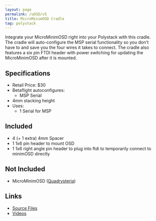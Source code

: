 ```yaml
---
layout: page
permalink: /uOSD/v5
title: MicroMinimOSD Cradle
tag: polystack
---
```


Integrate your MicroMinimOSD right into your Polystack with this cradle. The cradle will auto-configure the MSP serial functionality so you don't have to and save you the four wires it takes to connect. The cradle also features a six pin FTDI header with power switching for updating the MicroMinimOSD after it is mounted.

## Specifications

* Retail Price: $30
* Betaflight autoconfigures:
    * MSP Serial
* 4mm stacking height
* Uses:
    * 1 Serial for MSP

## Included

* 4 (+ 1 extra) 4mm Spacer
* 1 1x6 pin header to mount OSD
* 1 1x6 right angle pin header to plug into ftdi to temporarily connect to minimOSD directly

## Not Included

* MicroMinimOSD ([Quadrysteria](http://www.quadrysteria.com/store/p416/Micro_MinimOSD.html))

## Links

* [Source Files](https://github.com/chickadee-tech/uOSD)
* [Videos](https://www.youtube.com/playlist?list=PLc5VBJtwRhC-oFfTljDRHNIkQyDF82_VU)
